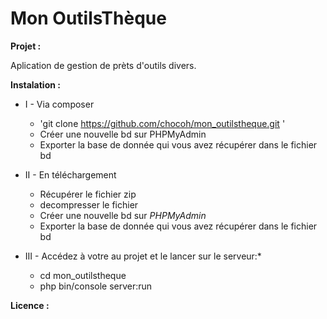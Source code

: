 # Mon OutilsThèque

**Projet :**

Aplication de gestion de prèts d'outils divers.

**Instalation :**
  * I - Via composer
    - 'git clone https://github.com/chocoh/mon_outilstheque.git '
    - Créer une nouvelle bd sur PHPMyAdmin
    - Exporter la base de donnée qui vous avez récupérer dans le fichier bd

  * II - En téléchargement
    - Récupérer le fichier zip
    - decompresser le fichier
    - Créer une nouvelle bd sur *PHPMyAdmin*
    - Exporter la base de donnée qui vous avez récupérer dans le fichier bd

  * III - Accédez à votre au projet et le lancer sur le serveur:*

    - cd mon_outilstheque
    - php bin/console server:run


**Licence :**
